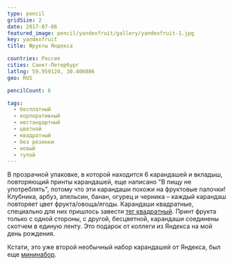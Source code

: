 ```yaml
---
type: pencil
gridSize: 2
date: 2017-07-06
featured_image: pencil/yandexfruit/gallery/yandexfruit-1.jpg
key: yandexfruit
title: Фрукты Яндекса

countries: Россия
cities: Санкт-Петербург
latlng: 59.959124, 30.406086
geo: RUS

pencilCount: 6

tags:
  - бесплатный
  - корпоративный
  - нестандартный
  - цветной
  - квадратный
  - без резинки
  - новый
  - тупой
---
```


В прозрачной упаковке, в которой находится 6 карандашей и вкладыш, повторяющий принты карандашей, еще написано "В пищу не употреблять", потому что эти карандаши похожи на фруктовые палочки! Клубника, арбуз, апельсин, банан, огурец и черника – каждый карандаш повторяет цвет фрукта/овоща/ягоды. Карандаши квадратные, специально для них пришлось завести [тег квадратный](?tag=квадратный). Принт фрукта только с одной стороны, с другой, бесцветной, карандаши соединены скотчем в единую ленту. Это подарок от коллеги из Яндекса на мой день рождения.

Кстати, это уже второй необычный набор карандашей от Яндекса, был еще [мининабор](?miniyandex=miniyandex).
